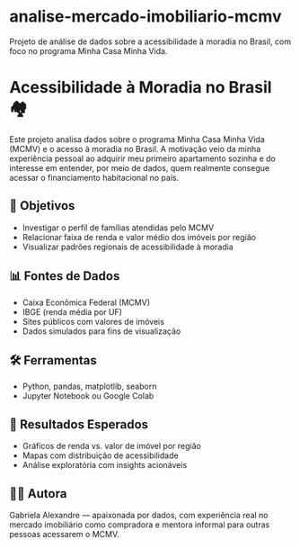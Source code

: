 # analise-mercado-imobiliario-mcmv
Projeto de análise de dados sobre a acessibilidade à moradia no Brasil, com foco no programa Minha Casa Minha Vida.

# Acessibilidade à Moradia no Brasil 🏘️

Este projeto analisa dados sobre o programa Minha Casa Minha Vida (MCMV) e o acesso à moradia no Brasil. A motivação veio da minha experiência pessoal ao adquirir meu primeiro apartamento sozinha e do interesse em entender, por meio de dados, quem realmente consegue acessar o financiamento habitacional no país.

## 🎯 Objetivos
- Investigar o perfil de famílias atendidas pelo MCMV
- Relacionar faixa de renda e valor médio dos imóveis por região
- Visualizar padrões regionais de acessibilidade à moradia

## 📊 Fontes de Dados
- Caixa Econômica Federal (MCMV)
- IBGE (renda média por UF)
- Sites públicos com valores de imóveis
- Dados simulados para fins de visualização

## 🛠️ Ferramentas
- Python, pandas, matplotlib, seaborn
- Jupyter Notebook ou Google Colab

## 🧠 Resultados Esperados
- Gráficos de renda vs. valor de imóvel por região
- Mapas com distribuição de acessibilidade
- Análise exploratória com insights acionáveis

## 👩‍💻 Autora
Gabriela Alexandre — apaixonada por dados, com experiência real no mercado imobiliário como compradora e mentora informal para outras pessoas acessarem o MCMV.
